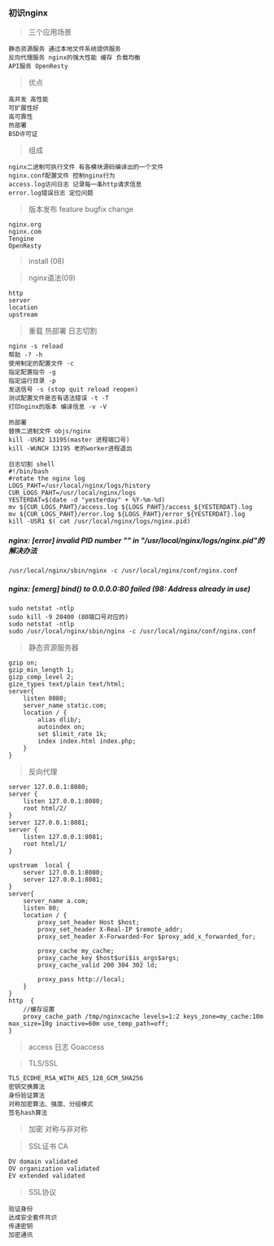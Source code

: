 ### 初识nginx 

> 三个应用场景


    静态资源服务 通过本地文件系统提供服务
    反向代理服务 nginx的强大性能 缓存 负载均衡
    API服务 OpenResty

> 优点


    高并发 高性能
    可扩展性好
    高可靠性
    热部署
    BSD许可证

> 组成


    nginx二进制可执行文件 有各模块源码编译出的一个文件
    nginx.conf配置文件 控制nginx行为
    access.log访问日志 记录每一条http请求信息
    error.log错误日志 定位问题

> 版本发布 feature bugfix change


    nginx.org
    nginx.com
    Tengine
    OpenResty

> install (08) 

> nginx语法(09)


    http
    server
    location
    upstream

> 重载 热部署 日志切割


    nginx -s reload
    帮助 -? -h
    使用制定的配置文件 -c 
    指定配置指令 -g
    指定运行目录 -p 
    发送信号 -s (stop quit reload reopen)
    测试配置文件是否有语法错误 -t -T 
    打印nginx的版本 编译信息 -v -V

    热部署
    替换二进制文件 objs/nginx 
    kill -USR2 13195(master 进程端口号)
    kill -WUNCH 13195 老的worker进程退出

    日志切割 shell
    #!/bin/bash
    #rotate the nginx log
    LOGS_PAHT=/usr/local/nginx/logs/history
    CUR_LOGS_PAHT=/usr/local/nginx/logs
    YESTERDAT=$(date -d "yesterday" + %Y-%m-%d)
    mv ${CUR_LOGS_PAHT}/access.log ${LOGS_PAHT}/access_${YESTERDAT}.log
    mv ${CUR_LOGS_PAHT}/error.log ${LOGS_PAHT}/error_${YESTERDAT}.log
    kill -USR1 $( cat /usr/local/nginx/logs/nginx.pid)

##### nginx: [error] invalid PID number "" in "/usr/local/nginx/logs/nginx.pid"的解决办法

    /usr/local/nginx/sbin/nginx -c /usr/local/nginx/conf/nginx.conf

##### nginx: [emerg] bind() to 0.0.0.0:80 failed (98: Address already in use)

    sudo netstat -ntlp
    sudo kill -9 20400 (80端口号对应的)
    sudo netstat -ntlp
    sudo /usr/local/nginx/sbin/nginx -c /usr/local/nginx/conf/nginx.conf

> 静态资源服务器


    gzip on;
    gzip_min_length 1;
    gizp_comp_level 2;
    gize_types text/plain text/html;
    server{
        listen 8080;
        server_name static.com;
        location / {
            alias dlib/;
            autoindex on;
            set $limit_rate 1k;
            index index.html index.php;
        }
    }

> 反向代理


    server 127.0.0.1:8080;
    server {
        listen 127.0.0.1:8080;
        root html/2/
    }
    server 127.0.0.1:8081;
    server {
        listen 127.0.0.1:8081;
        root html/1/
    }

    upstream  local {
        server 127.0.0.1:8080;
        server 127.0.0.1:8081;
    }
    server{
        server_name a.com;
        listen 80;
        location / {
            proxy_set_header Host $host;
            proxy_set_header X-Real-IP $remote_addr;
            proxy_set_header X-Forwarded-For $proxy_add_x_forwarded_for;

            proxy_cache my_cache;
            proxy_cache_key $host$uri$is_args$args;
            proxy_cache_valid 200 304 302 ld;

            proxy_pass http://local;
        }
    }
    http  {
        //缓存设置
        proxy_cache_path /tmp/nginxcache levels=1:2 keys_zone=my_cache:10m max_size=10g inactive=60m use_temp_path=off;
    }

> access 日志 Goaccess

> TLS/SSL


    TLS_ECDHE_RSA_WITH_AES_128_GCM_SHA256
    密钥交换算法
    身份验证算法
    对称加密算法、强度、分组模式
    签名hash算法

> 加密 对称与非对称

> SSL证书 CA


    DV domain validated
    OV organization validated
    EV extended validated

> SSL协议


    验证身份
    达成安全套件共识
    传递密钥
    加密通讯